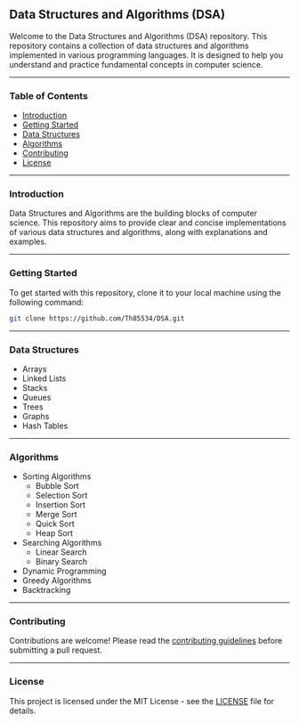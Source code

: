 ## Data Structures and Algorithms (DSA)

Welcome to the Data Structures and Algorithms (DSA) repository. This repository contains a collection of data structures and algorithms implemented in various programming languages. It is designed to help you understand and practice fundamental concepts in computer science.

---

### Table of Contents

- [Introduction](#introduction)
- [Getting Started](#getting-started)
- [Data Structures](#data-structures)
- [Algorithms](#algorithms)
- [Contributing](#contributing)
- [License](#license)

---

### Introduction

Data Structures and Algorithms are the building blocks of computer science. This repository aims to provide clear and concise implementations of various data structures and algorithms, along with explanations and examples.

---

### Getting Started

To get started with this repository, clone it to your local machine using the following command:

```sh
git clone https://github.com/Th85534/DSA.git
```

---

### Data Structures

- Arrays
- Linked Lists
- Stacks
- Queues
- Trees
- Graphs
- Hash Tables

---

### Algorithms

- Sorting Algorithms
    - Bubble Sort
    - Selection Sort
    - Insertion Sort
    - Merge Sort
    - Quick Sort
    - Heap Sort
- Searching Algorithms
    - Linear Search
    - Binary Search
- Dynamic Programming
- Greedy Algorithms
- Backtracking

---

### Contributing

Contributions are welcome! Please read the [contributing guidelines](CONTRIBUTING.md) before submitting a pull request.

---

### License

This project is licensed under the MIT License - see the [LICENSE](LICENSE) file for details.
